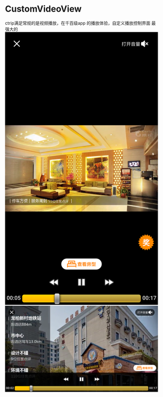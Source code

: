 # CustomVideoView
ctrip满足常规的是视频播放，在千百级app 的播放体验，自定义播放控制界面
最强大的
![screenshot](image/port.png)
![screenshot](image/land.png)
